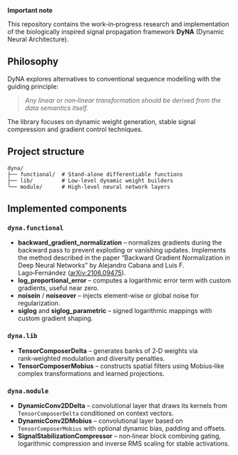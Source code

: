 **Important note**

This repository contains the work‑in‑progress research and implementation of the
biologically inspired signal propagation framework **DyNA** (Dynamic Neural Architecture).

## Philosophy

DyNA explores alternatives to conventional sequence modelling with the guiding
principle:

> *Any linear or non‑linear transformation should be derived from the data
> semantics itself.*

The library focuses on dynamic weight generation, stable signal compression and
gradient control techniques.

## Project structure

```
dyna/
├── functional/  # Stand‑alone differentiable functions
├── lib/         # Low‑level dynamic weight builders
└── module/      # High‑level neural network layers
```


## Implemented components

### `dyna.functional`

- **backward_gradient_normalization** – normalizes gradients during the backward
  pass to prevent exploding or vanishing updates. Implements the method
  described in the paper “Backward Gradient Normalization in Deep Neural
  Networks” by Alejandro Cabana and Luis F. Lago‑Fernández
  ([arXiv:2106.09475](https://arxiv.org/abs/2106.09475)).
- **log_proportional_error** – computes a logarithmic error term with custom
  gradients, useful near zero.
- **noisein** / **noiseover** – injects element-wise or global noise for regularization.
- **siglog** and **siglog_parametric** – signed logarithmic mappings with custom
  gradient shaping.

### `dyna.lib`

- **TensorComposerDelta** – generates banks of 2‑D weights via rank‑weighted
  modulation and diversity penalties.
- **TensorComposerMobius** – constructs spatial filters using Mobius‑like
  complex transformations and learned projections.

### `dyna.module`

- **DynamicConv2DDelta** – convolutional layer that draws its kernels from
  `TensorComposerDelta` conditioned on context vectors.
- **DynamicConv2DMobius** – convolutional layer based on
  `TensorComposerMobius` with optional dynamic bias, padding and offsets.
- **SignalStabilizationCompressor** – non‑linear block combining gating,
  logarithmic compression and inverse RMS scaling for stable activations.
